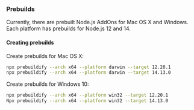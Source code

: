### Prebuilds

Currently, there are prebuilt Node.js AddOns for Mac OS X and Windows. 
Each platform has prebuilds for Node.js 12 and 14.


#### Creating prebuilds
Create prebuilds for Mac OS X:

```bash
npx prebuildify --arch x64 --platform darwin --target 12.20.1
npx prebuildify --arch x64 --platform darwin --target 14.13.0
```

Create prebuilds for Windows 10:

```bash
npx prebuildify --arch x64 --platform win32 --target 12.20.1
Npx prebuildify --arch x64 --platform win32 --target 14.13.0
```
